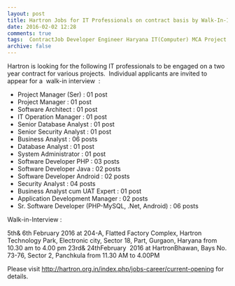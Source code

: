 ```yaml
---
layout: post
title: Hartron Jobs for IT Professionals on contract basis by Walk-In-Interview      
date: 2016-02-02 12:28
comments: true
tags:  ContractJob Developer Engineer Haryana IT(Computer) MCA Project 
archive: false
---
```

Hartron is looking for the following IT professionals to be engaged on a two year contract for various projects.  Individual applicants are invited to appear for a  walk-in interview  : 


- Project Manager (Ser) : 01 post
- Project Manager : 01 post
- Software Architect : 01 post
- IT Operation Manager : 01 post
- Senior Database Analyst : 01 post
- Senior Security Analyst : 01 post
- Business Analyst : 06 posts
- Database Analyst : 01 post
- System Administrator : 01 post
- Software Developer PHP : 03 posts
- Software Developer Java : 02 posts
- Software Developer Android : 02 posts
- Security Analyst : 04 posts
- Business Analyst cum UAT Expert : 01 post
- Application Development Manager : 02 posts
- Sr. Software Developer (PHP-MySQL, .Net, Android) : 06 posts  

Walk-in-Interview :

5th& 6th February 2016 at 204-A, Flatted Factory Complex, Hartron Technology Park, Electronic city, Sector 18, Part, Gurgaon, Haryana from 10.30 am to 4.00 pm
23rd& 24thFebruary  2016 at HartronBhawan, Bays No. 73-76, Sector 2, Panchkula from 11.30 AM to 4.00PM 

Please visit <http://hartron.org.in/index.php/jobs-career/current-opening> for details. 